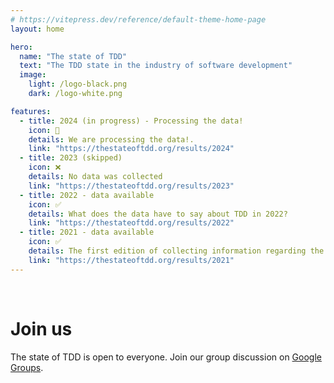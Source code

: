 ```yaml
---
# https://vitepress.dev/reference/default-theme-home-page
layout: home

hero:
  name: "The state of TDD"
  text: "The TDD state in the industry of software development"
  image:
    light: /logo-black.png
    dark: /logo-white.png

features:
  - title: 2024 (in progress) - Processing the data!
    icon: 🚧
    details: We are processing the data!.
    link: "https://thestateoftdd.org/results/2024"
  - title: 2023 (skipped)
    icon: ❌
    details: No data was collected
    link: "https://thestateoftdd.org/results/2023"
  - title: 2022 - data available
    icon: ✅
    details: What does the data have to say about TDD in 2022?
    link: "https://thestateoftdd.org/results/2022"
  - title: 2021 - data available
    icon: ✅
    details: The first edition of collecting information regarding the TDD practice focused on TDD anti-patterns.
    link: "https://thestateoftdd.org/results/2021"
---
```


<br/>

# Join us

The state of TDD is open to everyone. Join our group discussion on [Google Groups](https://groups.google.com/g/the-state-of-tdd).
